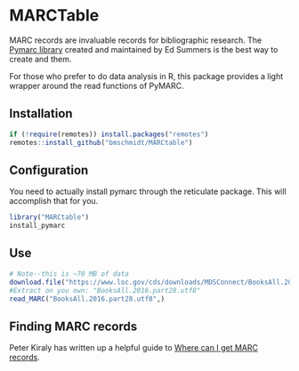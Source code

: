 # MARCTable

MARC records are invaluable records for bibliographic research. The [Pymarc library](https://pypi.org/project/pymarc/)
created and maintained by Ed Summers is the best way to create and them.

For those who prefer to do data analysis in R, this package provides a light wrapper around the read functions of PyMARC.


## Installation

```R
if (!require(remotes)) install.packages("remotes")
remotes::install_github("bmschmidt/MARCtable")
```

## Configuration

You need to actually install pymarc through the reticulate package. This will accomplish that for you.

```R
library("MARCtable")
install_pymarc
```

## Use

```R
# Note--this is ~70 MB of data
download.file("https://www.loc.gov/cds/downloads/MDSConnect/BooksAll.2016.part28.utf8.gz")
#Extract on you own: "BooksAll.2016.part28.utf8"
read_MARC("BooksAll.2016.part28.utf8",)

```

## Finding MARC records

Peter Kiraly has written up a helpful guide to [Where can I get MARC records](https://github.com/pkiraly/metadata-qa-marc#datasources).
